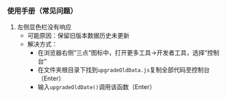 ### 使用手册（常见问题）

1. 左侧显色栏没有响应
   * 可能原因：保留旧版本数据历史未更新
   * 解决方式：
     * 在浏览器右侧”三点“图标中，打开更多工具$\rightarrow$开发者工具，选择”控制台“
     * 在文件夹根目录下找到`upgradeOldData.js`复制全部代码至控制台（Enter）
     * 输入`upgradeOldDate()`调用该函数（Enter）

